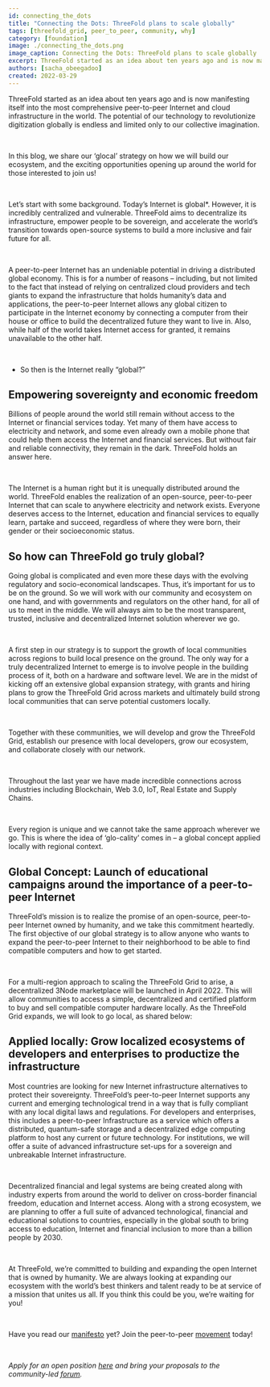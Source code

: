 ```yaml
---
id: connecting_the_dots
title: "Connecting the Dots: ThreeFold plans to scale globally"
tags: [threefold_grid, peer_to_peer, community, why]
category: [foundation]
image: ./connecting_the_dots.png
image_caption: Connecting the Dots: ThreeFold plans to scale globally
excerpt: ThreeFold started as an idea about ten years ago and is now manifesting itself into the most comprehensive peer-to-peer Internet and cloud infrastructure in the world. The potential of our technology to revolutionize digitization globally is endless and limited only to our collective imagination.
authors: [sacha_obeegadoo]
created: 2022-03-29
---
```


ThreeFold started as an idea about ten years ago and is now manifesting itself into the most comprehensive peer-to-peer Internet and cloud infrastructure in the world. The potential of our technology to revolutionize digitization globally is endless and limited only to our collective imagination.

<br/>

In this blog, we share our ‘glocal’ strategy on how we will build our ecosystem, and the exciting opportunities opening up around the world for those interested to join us!

<br/>

Let’s start with some background. Today’s Internet is global*. However, it is incredibly centralized and vulnerable. ThreeFold aims to decentralize its infrastructure,  empower people to be sovereign, and accelerate the world’s transition towards open-source systems to build a more inclusive and fair future for all. 

<br/>

A peer-to-peer Internet has an undeniable potential in driving a distributed global economy. This is for a number of reasons – including, but not limited to the fact that instead of relying on centralized cloud providers and tech giants to expand the infrastructure that holds humanity’s data and applications, the peer-to-peer Internet allows any global citizen to participate in the Internet economy by connecting a computer from their house or office to build the decentralized future they want to live in.  Also, while half of the world takes Internet access for granted, it remains  unavailable to the other half.

<br/>

*  So then is the Internet really “global?”

## Empowering sovereignty and economic freedom

Billions of people around the world still remain without access to the Internet or financial services today. Yet many of them have access to electricity and network, and some even already own a mobile phone that could help them access the Internet and financial services. But without fair and reliable connectivity, they remain in the dark. ThreeFold holds an answer here.

<br/>

The Internet is a human right but it is unequally distributed around the world. ThreeFold enables the realization of an open-source, peer-to-peer Internet that can scale to anywhere electricity and network exists. Everyone deserves access to the Internet, education and financial services to equally learn, partake and succeed, regardless of where they were born, their gender or their socioeconomic status.

## So how can ThreeFold go truly global?

Going global is complicated and even more these days with the evolving regulatory and socio-economical landscapes. Thus, it’s important for us to be on the ground. So we will work with our community and ecosystem on one hand, and with governments and regulators on the other hand, for all of us to meet in the middle. We will always aim to be the most transparent, trusted, inclusive and decentralized Internet solution wherever we go. 

<br/>

A first step in our strategy is to support the growth of local communities across regions to build local presence on the ground. The only way for a truly decentralized Internet to emerge is to involve people in the building process of it, both on a hardware and software level. We are in the midst of kicking off an extensive global expansion strategy, with grants and hiring plans to grow the ThreeFold Grid across markets and ultimately build strong local communities that can serve potential customers locally. 

<br/>

Together with these communities, we will develop and grow the ThreeFold Grid, establish our presence with local developers, grow our ecosystem, and collaborate closely with our network.

<br/>

Throughout the last year we have made incredible connections across industries including Blockchain, Web 3.0, IoT, Real Estate and Supply Chains.

<br/>

Every region is unique and we cannot take the same approach wherever we go. This is where the idea of ‘glo-cality’ comes in – a global concept applied locally with regional context.

## Global Concept: Launch of educational campaigns around the importance of a peer-to-peer Internet

ThreeFold’s mission is to realize the promise of an open-source, peer-to-peer Internet owned by humanity, and we take this commitment heartedly. The first objective of our global strategy is to allow anyone who wants to expand the peer-to-peer Internet to their neighborhood to be able to find compatible computers and how to get started. 

<br/>

For a multi-region approach to scaling the ThreeFold Grid to arise, a decentralized 3Node marketplace will be launched in April 2022. This will allow communities to access a simple, decentralized and certified platform to buy and sell compatible computer hardware locally. As the ThreeFold Grid expands, we will look to go local, as shared below:  

## Applied locally: Grow localized ecosystems of developers and enterprises  to productize the infrastructure

Most countries are looking for new Internet infrastructure alternatives to protect their sovereignty. ThreeFold’s peer-to-peer Internet supports any current and emerging technological trend in a way that is fully compliant with any local digital laws and regulations. For developers and  enterprises, this includes a peer-to-peer Infrastructure as a service which offers a distributed, quantum-safe storage and a decentralized edge computing platform to host any current or future technology. For institutions, we will offer a suite of advanced infrastructure set-ups for a sovereign and unbreakable Internet infrastructure. 

<br/>

Decentralized financial and legal systems are being created along with industry experts from around the world to deliver on cross-border financial freedom, education and Internet access. Along with a strong ecosystem, we are planning to offer a full suite of advanced technological, financial and educational solutions to countries, especially in the global south to bring access to education, Internet and financial inclusion to more than a billion people by 2030.

<br/>

At ThreeFold, we’re committed to building and expanding the open Internet that is owned by humanity. We are always looking at expanding our ecosystem with the world’s best thinkers and talent ready to be at service of a mission that unites us all. If you think this could be you, we’re waiting for you! 

<br/>

Have you read our [manifesto](https://threefold.io/blog/post/realizing_the_promise/) yet? Join the peer-to-peer [movement](https://t.me/threefold) today!

<br/>

*Apply for an open position [here](https://threefold.io/careers) and bring your proposals to the community-led [forum](https://forum.threefold.io/t/about-the-join-the-fold-category/2570).*
